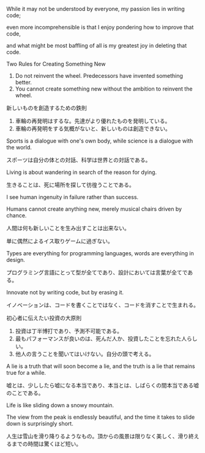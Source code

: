 While it may not be understood by everyone, my passion lies in writing code;

even more incomprehensible is that I enjoy pondering how to improve that code, 

and what might be most baffling of all is my greatest joy in deleting that code.

  

Two Rules for Creating Something New

1. Do not reinvent the wheel. Predecessors have invented something better.
2. You cannot create something new without the ambition to reinvent the wheel.

  

新しいものを創造するための鉄則

1. 車輪の再発明はするな。先達がより優れたものを発明している。
1. 車輪の再発明をする気概がないと、新しいものは創造できない。

  

Sports is a dialogue with one's own body, while science is a dialogue with the world.

スポーツは自分の体との対話、科学は世界との対話である。

  

Living is about wandering in search of the reason for dying.

生きることは、死に場所を探して彷徨うことである。

  

I see human ingenuity in failure rather than success.

  

Humans cannot create anything new, merely musical chairs driven by chance.

人間は何も新しいことを生み出すことは出来ない。

単に偶然によるイス取りゲームに過ぎない。

  

Types are everything for programming languages, words are everything in design.

プログラミング言語にとって型が全てであり、設計においては言葉が全てである。

  

Innovate not by writing code, but by erasing it.

イノベーションは、コードを書くことではなく、コードを消すことで生まれる。

  

初心者に伝えたい投資の大原則

1. 投資は丁半博打であり、予測不可能である。
2. 最もパフォーマンスが良いのは、死んだ人か、投資したことを忘れた人らしい。
3. 他人の言うことを聞いてはいけない。自分の頭で考える。

  

A lie is a truth that will soon become a lie, and the truth is a lie that remains true for a while.

嘘とは、少ししたら嘘になる本当であり、本当とは、しばらくの間本当である嘘のことである。

  

Life is like sliding down a snowy mountain.

The view from the peak is endlessly beautiful, and the time it takes to slide down is surprisingly short.

人生は雪山を滑り降りるようなもの。頂からの風景は限りなく美しく、滑り終えるまでの時間は驚くほど短い。

